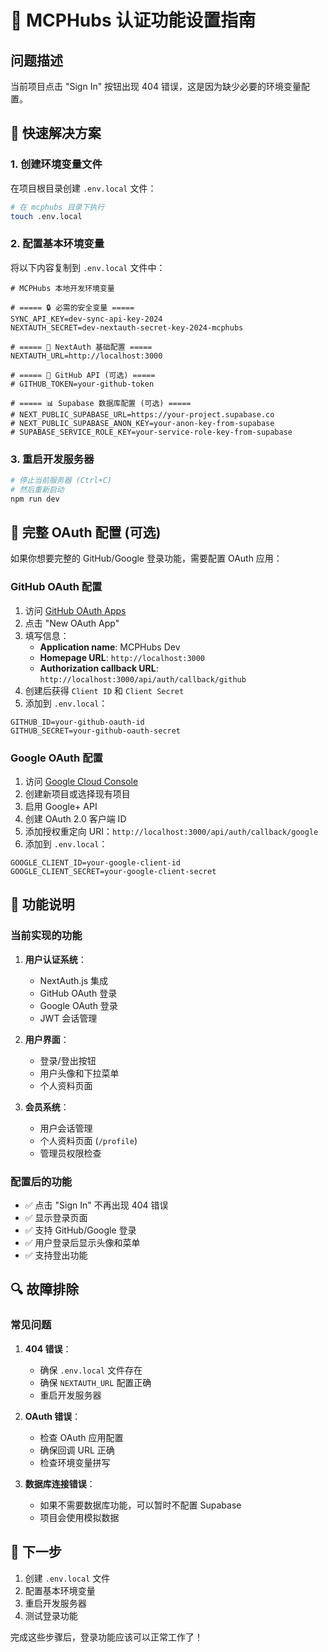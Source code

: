 # 🔐 MCPHubs 认证功能设置指南

## 问题描述
当前项目点击 "Sign In" 按钮出现 404 错误，这是因为缺少必要的环境变量配置。

## 🚀 快速解决方案

### 1. 创建环境变量文件

在项目根目录创建 `.env.local` 文件：

```bash
# 在 mcphubs 目录下执行
touch .env.local
```

### 2. 配置基本环境变量

将以下内容复制到 `.env.local` 文件中：

```env
# MCPHubs 本地开发环境变量

# ===== 🔒 必需的安全变量 =====
SYNC_API_KEY=dev-sync-api-key-2024
NEXTAUTH_SECRET=dev-nextauth-secret-key-2024-mcphubs

# ===== 🔐 NextAuth 基础配置 =====
NEXTAUTH_URL=http://localhost:3000

# ===== 🐙 GitHub API (可选) =====
# GITHUB_TOKEN=your-github-token

# ===== 📊 Supabase 数据库配置 (可选) =====
# NEXT_PUBLIC_SUPABASE_URL=https://your-project.supabase.co
# NEXT_PUBLIC_SUPABASE_ANON_KEY=your-anon-key-from-supabase
# SUPABASE_SERVICE_ROLE_KEY=your-service-role-key-from-supabase
```

### 3. 重启开发服务器

```bash
# 停止当前服务器 (Ctrl+C)
# 然后重新启动
npm run dev
```

## 🔧 完整 OAuth 配置 (可选)

如果你想要完整的 GitHub/Google 登录功能，需要配置 OAuth 应用：

### GitHub OAuth 配置

1. 访问 [GitHub OAuth Apps](https://github.com/settings/developers)
2. 点击 "New OAuth App"
3. 填写信息：
   - **Application name**: MCPHubs Dev
   - **Homepage URL**: `http://localhost:3000`
   - **Authorization callback URL**: `http://localhost:3000/api/auth/callback/github`
4. 创建后获得 `Client ID` 和 `Client Secret`
5. 添加到 `.env.local`：

```env
GITHUB_ID=your-github-oauth-id
GITHUB_SECRET=your-github-oauth-secret
```

### Google OAuth 配置

1. 访问 [Google Cloud Console](https://console.cloud.google.com/)
2. 创建新项目或选择现有项目
3. 启用 Google+ API
4. 创建 OAuth 2.0 客户端 ID
5. 添加授权重定向 URI：`http://localhost:3000/api/auth/callback/google`
6. 添加到 `.env.local`：

```env
GOOGLE_CLIENT_ID=your-google-client-id
GOOGLE_CLIENT_SECRET=your-google-client-secret
```

## 🎯 功能说明

### 当前实现的功能

1. **用户认证系统**：
   - NextAuth.js 集成
   - GitHub OAuth 登录
   - Google OAuth 登录
   - JWT 会话管理

2. **用户界面**：
   - 登录/登出按钮
   - 用户头像和下拉菜单
   - 个人资料页面

3. **会员系统**：
   - 用户会话管理
   - 个人资料页面 (`/profile`)
   - 管理员权限检查

### 配置后的功能

- ✅ 点击 "Sign In" 不再出现 404 错误
- ✅ 显示登录页面
- ✅ 支持 GitHub/Google 登录
- ✅ 用户登录后显示头像和菜单
- ✅ 支持登出功能

## 🔍 故障排除

### 常见问题

1. **404 错误**：
   - 确保 `.env.local` 文件存在
   - 确保 `NEXTAUTH_URL` 配置正确
   - 重启开发服务器

2. **OAuth 错误**：
   - 检查 OAuth 应用配置
   - 确保回调 URL 正确
   - 检查环境变量拼写

3. **数据库连接错误**：
   - 如果不需要数据库功能，可以暂时不配置 Supabase
   - 项目会使用模拟数据

## 📝 下一步

1. 创建 `.env.local` 文件
2. 配置基本环境变量
3. 重启开发服务器
4. 测试登录功能

完成这些步骤后，登录功能应该可以正常工作了！ 